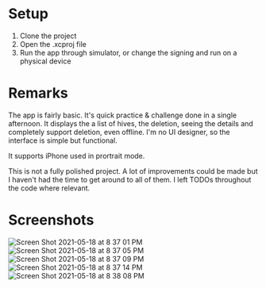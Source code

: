 # Setup
1. Clone the project
2. Open the .xcproj file
3. Run the app through simulator, or change the signing and run on a physical device

# Remarks
The app is fairly basic. It's quick practice & challenge done in a single afternoon. It displays the a list of hives, the deletion, seeing the details and completely support deletion, even offline. I'm no UI designer, so the interface is simple but functional. 

It supports iPhone used in prortrait mode.

This is not a fully polished project. A lot of improvements could be made but I haven't had the time to get around to all of them. I left TODOs throughout the code where relevant.

# Screenshots
![Screen Shot 2021-05-18 at 8 37 01 PM](https://user-images.githubusercontent.com/7923672/118740047-e1166800-b818-11eb-9c5e-c88263e0247e.png)
![Screen Shot 2021-05-18 at 8 37 05 PM](https://user-images.githubusercontent.com/7923672/118740051-e378c200-b818-11eb-88bf-a282e165b6ff.png)
![Screen Shot 2021-05-18 at 8 37 09 PM](https://user-images.githubusercontent.com/7923672/118740054-e70c4900-b818-11eb-90fd-5917cdc55ad7.png)
![Screen Shot 2021-05-18 at 8 37 14 PM](https://user-images.githubusercontent.com/7923672/118740057-e96ea300-b818-11eb-86f7-4d37757db92b.png)
![Screen Shot 2021-05-18 at 8 38 08 PM](https://user-images.githubusercontent.com/7923672/118740074-f55a6500-b818-11eb-97ca-34b2f7278958.png)
